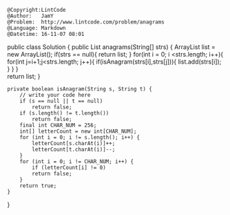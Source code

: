 ```
@Copyright:LintCode
@Author:   JamY
@Problem:  http://www.lintcode.com/problem/anagrams
@Language: Markdown
@Datetime: 16-11-07 08:01
```

public class Solution {
    public List<String> anagrams(String[] strs) {
        ArrayList<String> list = new ArrayList<String>();
        if(strs == null){
            return list;
        }
        for(int i = 0; i <strs.length; i++){  
            for(int j=i+1;j<strs.length; j++){
                if(isAnagram(strs[i],strs[j])){
                    list.add(strs[i]);
                }
            }
        }  
        return list;
    }
    
    private boolean isAnagram(String s, String t) {
        // write your code here
        if (s == null || t == null) 
            return false;
        if (s.length() != t.length()) 
            return false;
        final int CHAR_NUM = 256;
        int[] letterCount = new int[CHAR_NUM];
        for (int i = 0; i != s.length(); i++) {
            letterCount[s.charAt(i)]++;
            letterCount[t.charAt(i)]--;
        }
        for (int i = 0; i != CHAR_NUM; i++) {
            if (letterCount[i] != 0) 
            return false;
        }
        return true;
    }
}
